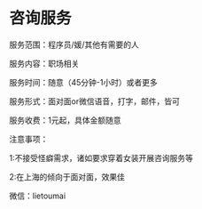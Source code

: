 # 咨询服务

服务范围：程序员/媛/其他有需要的人

服务内容：职场相关

服务时间：随意（45分钟-1小时）或者更多

服务形式：面对面or微信语音，打字，邮件，皆可

服务收费：1元起，具体金额随意

注意事项：

1:不接受怪癖需求，诸如要求穿着女装开展咨询服务等

2:在上海的倾向于面对面，效果佳

微信：lietoumai

